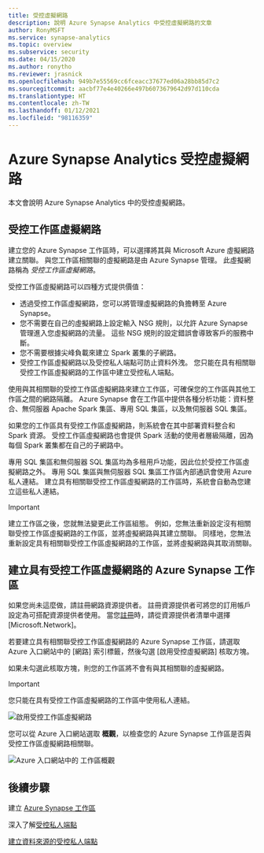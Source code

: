 ```yaml
---
title: 受控虛擬網路
description: 說明 Azure Synapse Analytics 中受控虛擬網路的文章
author: RonyMSFT
ms.service: synapse-analytics
ms.topic: overview
ms.subservice: security
ms.date: 04/15/2020
ms.author: ronytho
ms.reviewer: jrasnick
ms.openlocfilehash: 949b7e55569cc6fceacc37677ed06a28bb85d7c2
ms.sourcegitcommit: aacbf77e4e40266e497b6073679642d97d110cda
ms.translationtype: HT
ms.contentlocale: zh-TW
ms.lasthandoff: 01/12/2021
ms.locfileid: "98116359"
---
```

# <a name="azure-synapse-analytics-managed-virtual-network"></a>Azure Synapse Analytics 受控虛擬網路

本文會說明 Azure Synapse Analytics 中的受控虛擬網路。

## <a name="managed-workspace-virtual-network"></a>受控工作區虛擬網路

建立您的 Azure Synapse 工作區時，可以選擇將其與 Microsoft Azure 虛擬網路建立關聯。 與您工作區相關聯的虛擬網路是由 Azure Synapse 管理。 此虛擬網路稱為 *受控工作區虛擬網路*。

受控工作區虛擬網路可以四種方式提供價值：

- 透過受控工作區虛擬網路，您可以將管理虛擬網路的負擔轉至 Azure Synapse。
- 您不需要在自己的虛擬網路上設定輸入 NSG 規則，以允許 Azure Synapse 管理進入您虛擬網路的流量。 這些 NSG 規則的設定錯誤會導致客戶的服務中斷。
- 您不需要根據尖峰負載來建立 Spark 叢集的子網路。
- 受控工作區虛擬網路以及受控私人端點可防止資料外洩。 您只能在具有相關聯受控工作區虛擬網路的工作區中建立受控私人端點。

使用與其相關聯的受控工作區虛擬網路來建立工作區，可確保您的工作區與其他工作區之間的網路隔離。 Azure Synapse 會在工作區中提供各種分析功能：資料整合、無伺服器 Apache Spark 集區、專用 SQL 集區，以及無伺服器 SQL 集區。

如果您的工作區具有受控工作區虛擬網路，則系統會在其中部署資料整合和 Spark 資源。 受控工作區虛擬網路也會提供 Spark 活動的使用者層級隔離，因為每個 Spark 叢集都在自己的子網路中。

專用 SQL 集區和無伺服器 SQL 集區均為多租用戶功能，因此位於受控工作區虛擬網路之外。 專用 SQL 集區與無伺服器 SQL 集區工作區內部通訊會使用 Azure 私人連結。 建立具有相關聯受控工作區虛擬網路的工作區時，系統會自動為您建立這些私人連結。

>[!IMPORTANT]
>建立工作區之後，您就無法變更此工作區組態。 例如，您無法重新設定沒有相關聯受控工作區虛擬網路的工作區，並將虛擬網路與其建立關聯。 同樣地，您無法重新設定具有相關聯受控工作區虛擬網路的工作區，並將虛擬網路與其取消關聯。

## <a name="create-an-azure-synapse-workspace-with-a-managed-workspace-virtual-network"></a>建立具有受控工作區虛擬網路的 Azure Synapse 工作區

如果您尚未這麼做，請註冊網路資源提供者。 註冊資源提供者可將您的訂用帳戶設定為可搭配資源提供者使用。 當您[註冊](../../azure-resource-manager/management/resource-providers-and-types.md)時，請從資源提供者清單中選擇 [Microsoft.Network]。

若要建立具有相關聯受控工作區虛擬網路的 Azure Synapse 工作區，請選取 Azure 入口網站中的 [網路] 索引標籤，然後勾選 [啟用受控虛擬網路] 核取方塊。

如果未勾選此核取方塊，則您的工作區將不會有與其相關聯的虛擬網路。

>[!IMPORTANT]
>您只能在具有受控工作區虛擬網路的工作區中使用私人連結。

![啟用受控工作區虛擬網路](./media/synapse-workspace-managed-vnet/enable-managed-vnet-1.png)


您可以從 Azure 入口網站選取 **概觀**，以檢查您的 Azure Synapse 工作區是否與受控工作區虛擬網路相關聯。

![Azure 入口網站中的 工作區概觀](./media/synapse-workspace-managed-vnet/enable-managed-vnet-2.png)

## <a name="next-steps"></a>後續步驟

建立 [Azure Synapse 工作區](../quickstart-create-workspace.md)

深入了解[受控私人端點](./synapse-workspace-managed-private-endpoints.md)

[建立資料來源的受控私人端點](./how-to-create-managed-private-endpoints.md)